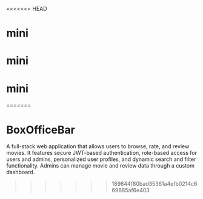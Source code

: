 <<<<<<< HEAD
# mini
# mini
# mini
=======
# BoxOfficeBar
A full-stack web application that allows users to browse, rate, and review movies. It features secure JWT-based authentication, role-based access for users and admins, personalized user profiles, and dynamic search and filter functionality. Admins can manage movie and review data through a custom dashboard.
>>>>>>> 189644f80bad35361a4efb0214c669885af6e403
